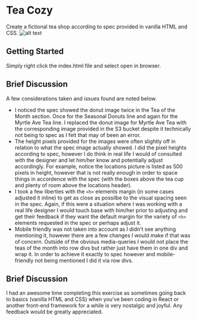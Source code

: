 # Tea Cozy

Create a fictional tea shop according to spec provided in vanilla HTML and CSS.
![alt text](https://s3.amazonaws.com/codecademy-content/courses/freelance-1/unit-4/img-tea-cozy-redline.jpg "Tea Cozy Spec")

## Getting Started

Simply right click the index.html file and select open in browser.

## Brief Discussion

A few considerations taken and issues found are noted below.
  * I noticed the spec showed the donut image twice in the Tea of the Month section.  Once for the Seasonal Donuts line and again for the Myrtle Ave Tea line.  I replaced the donut image for Myrtle Ave Tea with the corresponding image provided in the S3 bucket despite it technically not being to spec as I felt that may of been an error.
  * The height pixels provided for the images were often slightly off in relation to what the spec image actually showed.  I did the pixel heights according to spec, however I do think in real life I would of consulted with the designer and let him/her know and potentially adjust accordingly.  For example, notice the locations picture is listed as 500 pixels in height, however that is not really enough in order to space things in accordence with the spec (with the boxes above the tea cup and plenty of room above the locations header).
  * I took a few liberties with the `<h>` elements margin (in some cases adjusted it inline) to get as close as possilbe to the visual spacing seen in the spec.  Again, if this were a situation where I was working with a real life designer I would touch base with him/her prior to adjusting and get their feedback if they want the default margin for the variety of `<h>` elements requested in the spec or perhaps adjust it.
  * Mobile friendly was not taken into account as I didn't see anything mentioning it, however there are a few changes I would make if that was of concern.  Outside of the obvious media-queries I would not place the teas of the month into row divs but rather just have them in one div and wrap it.  In order to achieve it exactly to spec however and mobile-friendly not being mentioned I did it via row divs.

## Brief Discussion

I had an awesome time completing this exercise as sometimes going back to basics (vanilla HTML and CSS) when you've been coding in React or another front-end framework for a while is very nostalgic and joyful.  Any feedback would be greatly appreciated.